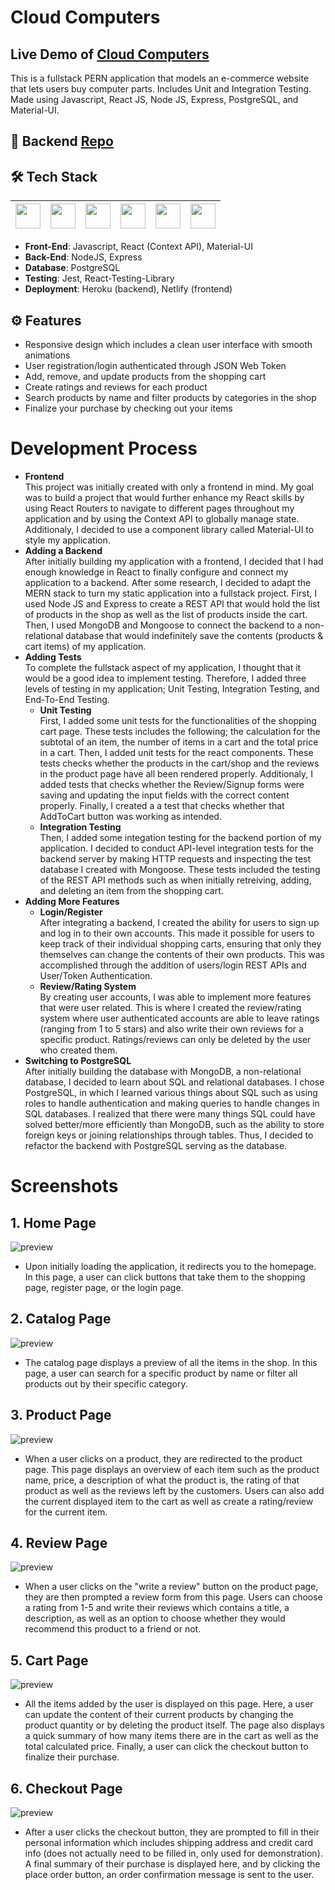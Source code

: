 # Cloud Computers

## Live Demo of [Cloud Computers](https://cloudcomputers.netlify.app/)

This is a fullstack PERN application that models an e-commerce website that lets users buy computer parts. Includes Unit and Integration Testing. Made using Javascript, React JS, Node JS, Express, PostgreSQL, and Material-UI. <br />

## 🔗 Backend [Repo](https://github.com/lazirpascual/cloud-computers-backend)

## 🛠 Tech Stack

| <img src="https://cdn.jsdelivr.net/npm/simple-icons@v4/icons/javascript.svg" width="40"> | <img src="https://cdn.jsdelivr.net/npm/simple-icons@v4/icons/react.svg" width="40"> | <img src="https://cdn.jsdelivr.net/npm/simple-icons@4.25.0/icons/node-dot-js.svg" width="40"> | <img src="https://cdn.jsdelivr.net/npm/simple-icons@v4/icons/express.svg" width="40"> | <img src="https://cdn.jsdelivr.net/npm/simple-icons@v4/icons/postgresql.svg" width="40"> | <img src="https://cdn.jsdelivr.net/npm/simple-icons@v4/icons/material-ui.svg" width="40"> |
| :--------------------------------------------------------------------------------------: | :---------------------------------------------------------------------------------: | :-------------------------------------------------------------------------------------------: | ------------------------------------------------------------------------------------- | ---------------------------------------------------------------------------------------- | ----------------------------------------------------------------------------------------- |

- **Front-End**: Javascript, React (Context API), Material-UI </br>
- **Back-End**: NodeJS, Express </br>
- **Database**: PostgreSQL </br>
- **Testing**: Jest, React-Testing-Library
- **Deployment**: Heroku (backend), Netlify (frontend)

## ⚙️ Features

- Responsive design which includes a clean user interface with smooth animations
- User registration/login authenticated through JSON Web Token
- Add, remove, and update products from the shopping cart
- Create ratings and reviews for each product
- Search products by name and filter products by categories in the shop
- Finalize your purchase by checking out your items

# Development Process

- **Frontend** <br />
  This project was initially created with only a frontend in mind. My goal was to build a project that would further enhance my React skills by using React Routers to navigate to different pages throughout my application and by using the Context API to globally manage state. Additionaly, I decided to use a component library called Material-UI to style my application.
- **Adding a Backend** <br />
  After initially building my application with a frontend, I decided that I had enough knowledge in React to finally configure and connect my application to a backend. After some research, I decided to adapt the MERN stack to turn my static application into a fullstack project. First, I used Node JS and Express to create a REST API that would hold the list of products in the shop as well as the list of products inside the cart. Then, I used MongoDB and Mongoose to connect the backend to a non-relational database that would indefinitely save the contents (products & cart items) of my application.
- **Adding Tests** <br />
  To complete the fullstack aspect of my application, I thought that it would be a good idea to implement testing. Therefore, I added three levels of testing in my application; Unit Testing, Integration Testing, and End-To-End Testing.
  - **Unit Testing** <br />
    First, I added some unit tests for the functionalities of the shopping cart page. These tests includes the following; the calculation for the subtotal of an item, the number of items in a cart and the total price in a cart. Then, I added unit tests for the react components. These tests checks whether the products in the cart/shop and the reviews in the product page have all been rendered properly. Additionaly, I added tests that checks whether the Review/Signup forms were saving and updating the input fields with the correct content properly. Finally, I created a a test that checks whether that AddToCart button was working as intended.
  - **Integration Testing** <br />
    Then, I added some integation testing for the backend portion of my application. I decided to conduct API-level integration tests for the backend server by making HTTP requests and inspecting the test database I created with Mongoose. These tests included the testing of the REST API methods such as when initially retreiving, adding, and deleting an item from the shopping cart.
- **Adding More Features** <br />
  - **Login/Register** <br />
    After integrating a backend, I created the ability for users to sign up and log in to their own accounts. This made it possible for users to keep track of their individual shopping carts, ensuring that only they themselves can change the contents of their own products. This was accomplished through the addition of users/login REST APIs and User/Token Authentication.
  - **Review/Rating System** <br />
    By creating user accounts, I was able to implement more features that were user related. This is where I created the review/rating system where user authenticated accounts are able to leave ratings (ranging from 1 to 5 stars) and also write their own reviews for a specific product. Ratings/reviews can only be deleted by the user who created them.
- **Switching to PostgreSQL** <br />
  After initially building the database with MongoDB, a non-relational database, I decided to learn about SQL and relational databases. I chose PostgreSQL, in which I learned various things about SQL such as using roles to handle authentication and making queries to handle changes in SQL databases. I realized that there were many things SQL could have solved better/more efficiently than MongoDB, such as the ability to store foreign keys or joining relationships through tables. Thus, I decided to refactor the backend with PostgreSQL serving as the database.

# Screenshots

## 1. Home Page

![preview](https://i.imgur.com/Zhy1Xpi.jpg)

- Upon initially loading the application, it redirects you to the homepage. In this page, a user can click buttons that take them to the shopping page, register page, or the login page.

## 2. Catalog Page

![preview](https://i.imgur.com/07f9pMg.jpg)

- The catalog page displays a preview of all the items in the shop. In this page, a user can search for a specific product by name or filter all products out by their specific category.

## 3. Product Page

![preview](https://i.imgur.com/5SmrvhH.jpg)

- When a user clicks on a product, they are redirected to the product page. This page displays an overview of each item such as the product name, price, a description of what the product is, the rating of that product as well as the reviews left by the customers. Users can also add the current displayed item to the cart as well as create a rating/review for the current item.

## 4. Review Page

![preview](https://i.imgur.com/rxgUKfl.jpg)

- When a user clicks on the "write a review" button on the product page, they are then prompted a review form from this page. Users can choose a rating from 1-5 and write their reviews which contains a title, a description, as well as an option to choose whether they would recommend this product to a friend or not.

## 5. Cart Page

![preview](https://i.imgur.com/4CUGLN2.jpg)

- All the items added by the user is displayed on this page. Here, a user can update the content of their current products by changing the product quantity or by deleting the product itself. The page also displays a quick summary of how many items there are in the cart as well as the total calculated price. Finally, a user can click the checkout button to finalize their purchase.

## 6. Checkout Page

![preview](https://i.imgur.com/Xn0gved.jpg)

- After a user clicks the checkout button, they are prompted to fill in their personal information which includes shipping address and credit card info (does not actually need to be filled in, only used for demonstration). A final summary of their purchase is displayed here, and by clicking the place order button, an order confirmation message is sent to the user.
